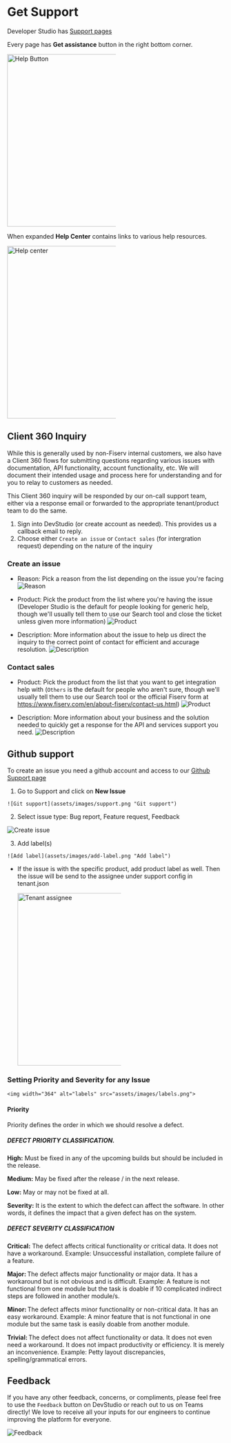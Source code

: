 # Get Support

Developer Studio has [Support pages](https://developer.fiserv.com/support)

Every page has **Get assistance** button in the right bottom corner. 

<img src="assets/images/help.png" alt="Help Button" style="max-width: 50%;" width="400">


When expanded **Help Center** contains links to various help resources.

<img src="assets/images/help-center.png" alt="Help center" style="max-width: 50%;" width="400">

## Client 360 Inquiry
While this is generally used by non-Fiserv internal customers, we also have a Client 360 flows for submitting questions regarding various issues with documentation, API functionality, account functionality, etc. We will document their intended usage and process here for understanding and for you to relay to customers as needed.

This Client 360 inquiry will be responded by our on-call support team, either via a response email or forwarded to the appropriate tenant/product team to do the same.

  1. Sign into DevStudio (or create account as needed). This provides us a callback email to reply.
  2. Choose either `Create an issue` or `Contact sales` (for intergration request) depending on the nature of the inquiry
  
### Create an issue

  * Reason: Pick a reason from the list depending on the issue you're facing
    ![Reason](assets/images/reason.png "Reason")

  * Product: Pick the product from the list where you're having the issue (Developer Studio is the default for people looking for generic help, though we'll usually tell them to use our Search tool and close the ticket unless given more information)
    ![Product](assets/images/product.png "Product")

  * Description: More information about the issue to help us direct the inquiry to the correct point of contact for efficient and accurage resolution.
    ![Description](assets/images/description.png "Description")

### Contact sales

  * Product: Pick the product from the list that you want to get integration help with (`Others` is the default for people who aren't sure, though we'll usually tell them to use our Search tool or the official Fiserv form at https://www.fiserv.com/en/about-fiserv/contact-us.html)
    ![Product](assets/images/product.png "Product")

  * Description: More information about your business and the solution needed to quickly get a response for the API and services support you need.
    ![Description](assets/images/description-1.png "Description")

## Github support
To create an issue you need a github account and access to our [Github Support page](https://github.com/Fiserv/Support/issues)

  1. Go to Support and click on **New Issue**
  
    ![Git support](assets/images/support.png "Git support")
  
  2. Select issue type: Bug report, Feature request, Feedback
  
  ![Create issue](assets/images/create-issue.png "Create issue")
  
  3. Add label(s)
  
    ![Add label](assets/images/add-label.png "Add label")
  
  * If the issue is with the specific product, add product label as well. Then the issue will be send to the assignee under support config in tenant.json
  
    <img src="assets/images/tenant-assignee.png" alt="Tenant assignee" style="max-width: 50%;" width="400">
   
  ### Setting Priority and Severity for any Issue

    <img width="364" alt="labels" src="assets/images/labels.png">

#### Priority
Priority defines the order in which we should resolve a defect.  

##### DEFECT PRIORITY CLASSIFICATION.

**High:** Must be fixed in any of the upcoming builds but should be included in the release. 

**Medium:** May be fixed after the release / in the next release. 

**Low:** May or may not be fixed at all.

**Severity:** It is the extent to which the defect can affect the software. In other words, it defines the impact that a given defect has on the system.

##### DEFECT SEVERITY CLASSIFICATION 

**Critical:** The defect affects critical functionality or critical data. It does not have a workaround. Example: Unsuccessful installation, complete failure of a feature. 

**Major:** The defect affects major functionality or major data. It has a workaround but is not obvious and is difficult. Example: A feature is not functional from one module but the task is doable if 10 complicated indirect steps are followed in another module/s. 

**Minor:** The defect affects minor functionality or non-critical data. It has an easy workaround. Example: A minor feature that is not functional in one module but the same task is easily doable from another module. 

**Trivial:** The defect does not affect functionality or data. It does not even need a workaround. It does not impact productivity or efficiency. It is merely an inconvenience. Example: Petty layout discrepancies, spelling/grammatical errors.

## Feedback
If you have any other feedback, concerns, or compliments, please feel free to use the `Feedback` button on DevStudio or reach out to us on Teams directly! We love to receive all your inputs for our engineers to continue improving the platform for everyone.

![Feedback](assets/images/feedback.png)
